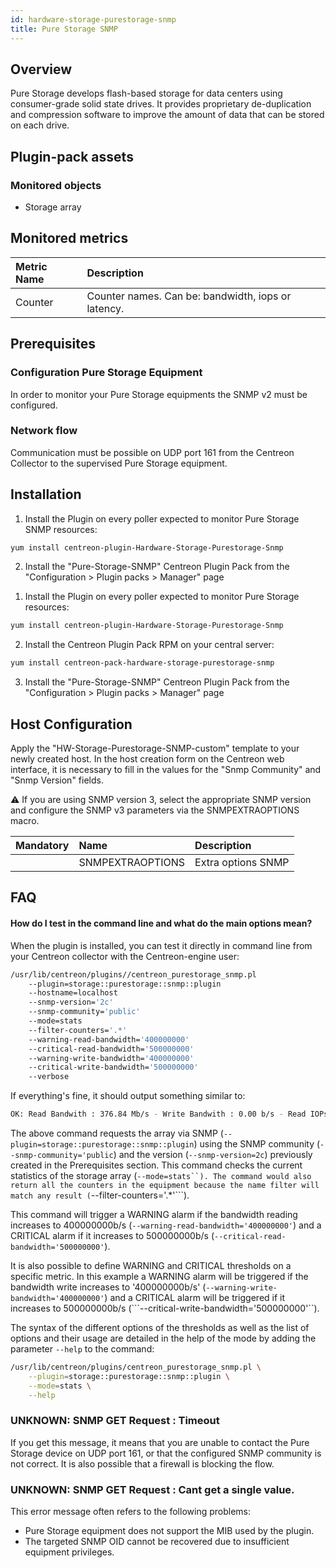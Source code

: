 ```yaml
---
id: hardware-storage-purestorage-snmp
title: Pure Storage SNMP
---
```


## Overview

Pure Storage develops flash-based storage for data centers using consumer-grade solid state drives. It provides 
proprietary de-duplication and compression software to improve the amount of data that can be stored on each drive.
	
## Plugin-pack assets

### Monitored objects

* Storage array

## Monitored metrics 

<!--DOCUSAURUS_CODE_TABS-->
<!--Stats-->

| Metric Name        | Description                                                                                             |
| :----------------- | :------------------------------------------------------------------------------------------------------ |
| Counter            | Counter names. Can be: bandwidth, iops or latency.                                                      |

<!--END_DOCUSAURUS_CODE_TABS-->

## Prerequisites

### Configuration Pure Storage Equipment  

In order to monitor your Pure Storage equipments the SNMP v2 must be configured.

### Network flow

Communication must be possible on UDP port 161 from the Centreon Collector to the supervised Pure Storage equipment.
 
## Installation

<!--DOCUSAURUS_CODE_TABS-->

<!--Online IMP Licence & IT-100 Editions-->

1. Install the Plugin on every poller expected to monitor Pure Storage SNMP resources:

```bash
yum install centreon-plugin-Hardware-Storage-Purestorage-Snmp
```

2. Install the "Pure-Storage-SNMP" Centreon Plugin Pack from the "Configuration > Plugin packs > Manager" page


<!--Offline IMP License-->

1. Install the Plugin on every poller expected to monitor Pure Storage resources:

```bash
yum install centreon-plugin-Hardware-Storage-Purestorage-Snmp
```

2. Install the Centreon Plugin Pack RPM on your central server:

```bash
yum install centreon-pack-hardware-storage-purestorage-snmp
```

3. Install the "Pure-Storage-SNMP" Centreon Plugin Pack from the "Configuration > Plugin packs > Manager" page

<!--END_DOCUSAURUS_CODE_TABS-->

## Host Configuration

Apply the "HW-Storage-Purestorage-SNMP-custom" template to your newly created host.
In the host creation form on the Centreon web interface, it is necessary to fill in the values for the "Snmp Community" and "Snmp Version" fields.

:warning: If you are using SNMP version 3, select the appropriate SNMP version and configure the SNMP v3 parameters via the SNMPEXTRAOPTIONS macro.

| Mandatory | Name             | Description                        |
| :-------- | :--------------- | :--------------------------------- |
|           | SNMPEXTRAOPTIONS | Extra options SNMP                 |

## FAQ

#### How do I test in the command line and what do the main options mean?

When the plugin is installed, you can test it directly in command line from your Centreon collector with the Centreon-engine user:

```bash
/usr/lib/centreon/plugins//centreon_purestorage_snmp.pl
	--plugin=storage::purestorage::snmp::plugin
	--hostname=localhost
	--snmp-version='2c'
	--snmp-community='public' 
	--mode=stats
	--filter-counters='.*'
	--warning-read-bandwidth='400000000'
	--critical-read-bandwidth='500000000'
	--warning-write-bandwidth='400000000'
	--critical-write-bandwidth='500000000'
	--verbose
```

If everything's fine, it should output something similar to:

```bash
OK: Read Bandwith : 376.84 Mb/s - Write Bandwith : 0.00 b/s - Read IOPs : 3871 - Write IOPs : 0 - Read Latency : 197 us/op - Write Latency : 0 us/op | 'read_bandwidth'=376843408.00b/s;;;0; 'write_bandwidth'=0.00b/s;;;0; 'read_iops'=3871iops;;;0; 'write_iops'=0iops;;;0; 'read_latency'=197us/op;;;0; 'write_latency'=0us/op;;;0;
```

The above command requests the array via SNMP (```--plugin=storage::purestorage::snmp::plugin```) using the SNMP community (```--snmp-community='public```) and the version (```--snmp-version=2c```) previously created in the Prerequisites section.
This command checks the current statistics of the storage array (```--mode=stats``).
The command would also return all the counters in the equipment because the name filter will match any result (```--filter-counters='.*'```).

This command will trigger a WARNING alarm if the bandwidth reading increases to 400000000b/s (```--warning-read-bandwidth='400000000'```) and a CRITICAL alarm if it increases to 500000000b/s (```--critical-read-bandwidth='500000000'```). 

It is also possible to define WARNING and CRITICAL thresholds on a specific metric. In this example a WARNING alarm will be triggered if the bandwidth write increases to '400000000b/s' (```--warning-write-bandwidth='400000000'```) and a CRITICAL alarm will be triggered if it increases to 500000000b/s (```--critical-write-bandwidth='500000000'``).

The syntax of the different options of the thresholds as well as the list of options and their usage are detailed in the help of the mode by adding the parameter ```--help``` to the command:

```bash
/usr/lib/centreon/plugins/centreon_purestorage_snmp.pl \
	--plugin=storage::purestorage::snmp::plugin \
	--mode=stats \
	--help
```

### UNKNOWN: SNMP GET Request : Timeout

If you get this message, it means that you are unable to contact the Pure Storage device on UDP port 161, or that the configured SNMP community is not correct. It is also possible that a firewall is blocking the flow.

### UNKNOWN: SNMP GET Request : Cant get a single value.

This error message often refers to the following problems: 
* Pure Storage equipment does not support the MIB used by the plugin.
* The targeted SNMP OID cannot be recovered due to insufficient equipment privileges.

